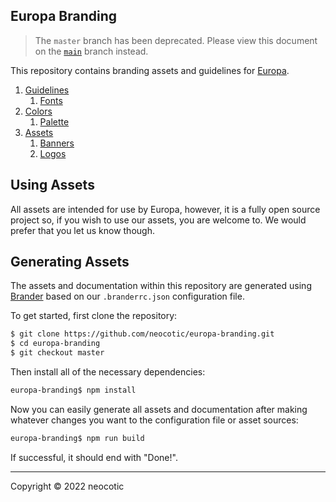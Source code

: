 ## Europa Branding

> The `master` branch has been deprecated. Please view this document on the [`main`](https://github.com/neocotic/europa-branding/tree/main/README.md) branch instead.

This repository contains branding assets and guidelines for [Europa](https://github.com/neocotic/europa).

1. [Guidelines](https://github.com/neocotic/europa-branding/tree/master/docs/guidelines.md)
    1. [Fonts](https://github.com/neocotic/europa-branding/tree/master/docs/guidelines.md#fonts)
2. [Colors](https://github.com/neocotic/europa-branding/tree/master/docs/colors.md)
    1. [Palette](https://github.com/neocotic/europa-branding/tree/master/docs/colors.md#palette)
3. [Assets](https://github.com/neocotic/europa-branding/tree/master/docs/assets.md)
    1. [Banners](https://github.com/neocotic/europa-branding/tree/master/docs/assets.md#banners)
    2. [Logos](https://github.com/neocotic/europa-branding/tree/master/docs/assets.md#logos)

## Using Assets

All assets are intended for use by Europa, however, it is a fully open source project so, if you wish to use our assets, you are welcome to. We would prefer that you let us know though.

## Generating Assets

The assets and documentation within this repository are generated using [Brander](https://github.com/neocotic/brander) based on our `.branderrc.json` configuration file.

To get started, first clone the repository:

``` bash
$ git clone https://github.com/neocotic/europa-branding.git
$ cd europa-branding
$ git checkout master
```

Then install all of the necessary dependencies:

``` bash
europa-branding$ npm install
```

Now you can easily generate all assets and documentation after making whatever changes you want to the configuration file or asset sources:

``` bash
europa-branding$ npm run build
```

If successful, it should end with "Done!".

---

Copyright © 2022 neocotic
